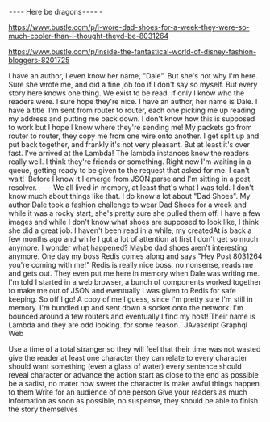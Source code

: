  - - - - Here be dragons - - - - -

https://www.bustle.com/p/i-wore-dad-shoes-for-a-week-they-were-so-much-cooler-than-i-thought-theyd-be-8031264

https://www.bustle.com/p/inside-the-fantastical-world-of-disney-fashion-bloggers-8201725


I have an author, I even know her name, "Dale". But she's not why I'm here. Sure she wrote me, and did a fine job too if I don't say so myself. But every story here knows one thing. We exist to be read. If only I know who the readers were. I sure hope they're nice.
I have an author, her name is Dale. I have a title 
I'm sent from router to router, each one picking me up reading my address and putting me back down. I don't know how this is supposed to work but I hope I know where they're sending me!
My packets go from router to router, they copy me from one wire onto another. I get split up and put back together, and frankly it's not very pleasant. But at least it's over fast. I've arrived at the Lambda!
The lambda instances know the readers really well. I think they're friends or something. Right now I'm waiting in a queue, getting ready to be given to the request that asked for me. I can't wait! 
Before I know it I emerge from JSON.parse and I'm sitting in a post resolver.
 - - - 
We all lived in memory, at least that's what I was told. I don't know much about things like that. I do know a lot about "Dad Shoes". My author Dale took a fashion challenge to wear Dad Shoes for a week and while it was a rocky start, she's pretty sure she pulled them off. I have a few images and while I don't know what shoes are supposed to look like, I think she did a great job.
I haven't been read in a while, my createdAt is back a few months ago and while I got a lot of attention at first I don't get so much anymore. I wonder what happened? Maybe dad shoes aren't interesting anymore.
One day my boss Redis comes along and says "Hey Post 8031264 you're coming with me!"
Redis is really nice boss, no nonsense, reads me and gets out. They even put me here in memory when Dale was writing me. I'm told I started in a web browser, a bunch of components worked together to make me out of JSON and eventually I was given to Redis for safe keeping.
So off I go! A copy of me I guess, since I'm pretty sure I'm still in memory. I'm bundled up and sent down a socket onto the network. I'm bounced around a few routers and eventually I find my host! Their name is Lambda and they are odd looking. for some reason. 
JAvascript
Graphql
Web




Use a time of a total stranger so they will feel that their time was not wasted
give the reader at least one character they can relate to
every character should want something (even a glass of water)
every sentence should reveal character or advance the action
start as close to the end as possible
be a sadist, no mater how sweet the character is make awful things happen to them
Write for an audience of one person
Give your readers as much information as soon as possible, no suspense, they should be able to finish the story themselves
